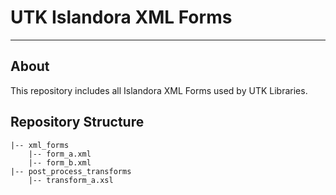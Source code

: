 # UTK Islandora XML Forms

---

## About

This repository includes all Islandora XML Forms used by UTK Libraries.

## Repository Structure

```
|-- xml_forms
	|-- form_a.xml
    |-- form_b.xml
|-- post_process_transforms
	|-- transform_a.xsl
```